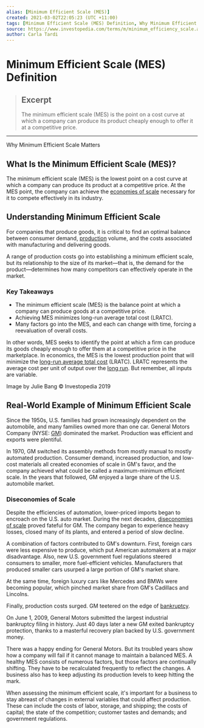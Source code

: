```yaml
---
alias: [Minimum Efficient Scale (MES)]
created: 2021-03-02T22:05:23 (UTC +11:00)
tags: [Minimum Efficient Scale (MES) Definition, Why Minimum Efficient Scale Matters]
source: https://www.investopedia.com/terms/m/minimum_efficiency_scale.asp
author: Carla Tardi
---
```


# Minimum Efficient Scale (MES) Definition

> ## Excerpt
> The minimum efficient scale (MES) is the point on a cost curve at which a company can produce its product cheaply enough to offer it at a competitive price.

---

Why Minimum Efficient Scale Matters
## What Is the Minimum Efficient Scale (MES)?

The minimum efficient scale (MES) is the lowest point on a cost curve at which a company can produce its product at a competitive price. At the MES point, the company can achieve the [economies of scale](https://www.investopedia.com/terms/e/economiesofscale.asp) necessary for it to compete effectively in its industry.

## Understanding Minimum Efficient Scale

For companies that produce goods, it is critical to find an optimal balance between consumer demand, [production](https://www.investopedia.com/terms/f/factors-production.asp) volume, and the costs associated with manufacturing and delivering goods.

A range of production costs go into establishing a minimum efficient scale, but its relationship to the size of its market—that is, the demand for the product—determines how many competitors can effectively operate in the market.

### Key Takeaways

-   The minimum efficient scale (MES) is the balance point at which a company can produce goods at a competitive price.
-   Achieving MES minimizes long-run average total cost (LRATC).
-   Many factors go into the MES, and each can change with time, forcing a reevaluation of overall costs.

In other words, MES seeks to identify the point at which a firm can produce its goods cheaply enough to offer them at a competitive price in the marketplace. In economics, the MES is the lowest production point that will minimize the [long-run average total cost](https://www.investopedia.com/terms/l/lratc.asp) (LRATC). LRATC represents the average cost per unit of output over the [long run](https://www.investopedia.com/terms/l/longrun.asp). But remember, all inputs are variable.

Image by Julie Bang © Investopedia 2019

## Real-World Example of Minimum Efficient Scale

Since the 1950s, U.S. families had grown increasingly dependent on the automobile, and many families owned more than one car. General Motors Company (NYSE: [GM](https://www.investopedia.com/markets/quote?tvwidgetsymbol=gm)) dominated the market. Production was efficient and exports were plentiful.

In 1970, GM switched its assembly methods from mostly manual to mostly automated production. Consumer demand, increased production, and low-cost materials all created economies of scale in GM's favor, and the company achieved what could be called a maximum-minimum efficient scale. In the years that followed, GM enjoyed a large share of the U.S. automobile market.

### Diseconomies of Scale

Despite the efficiencies of automation, lower-priced imports began to encroach on the U.S. auto market. During the next decades, [diseconomies of scale](https://www.investopedia.com/terms/d/diseconomiesofscale.asp) proved fateful for GM. The company began to experience heavy losses, closed many of its plants, and entered a period of slow decline.

A combination of factors contributed to GM's downturn. First, foreign cars were less expensive to produce, which put American automakers at a major disadvantage. Also, new U.S. government fuel regulations steered consumers to smaller, more fuel-efficient vehicles. Manufacturers that produced smaller cars usurped a large portion of GM's market share.

At the same time, foreign luxury cars like Mercedes and BMWs were becoming popular, which pinched market share from GM's Cadillacs and Lincolns.

Finally, production costs surged. GM teetered on the edge of [bankruptcy](https://www.investopedia.com/terms/b/bankruptcy.asp).

On June 1, 2009, General Motors submitted the largest industrial bankruptcy filing in history. Just 40 days later a new GM exited bankruptcy protection, thanks to a masterful recovery plan backed by U.S. government money.

There was a happy ending for General Motors. But its troubled years show how a company will fail if it cannot manage to maintain a balanced MES. A healthy MES consists of numerous factors, but those factors are continually shifting. They have to be recalculated frequently to reflect the changes. A business also has to keep adjusting its production levels to keep hitting the mark.

When assessing the minimum efficient scale, it's important for a business to stay abreast of changes in external variables that could affect production. These can include the costs of labor, storage, and shipping; the costs of capital; the state of the competition; customer tastes and demands; and government regulations.

